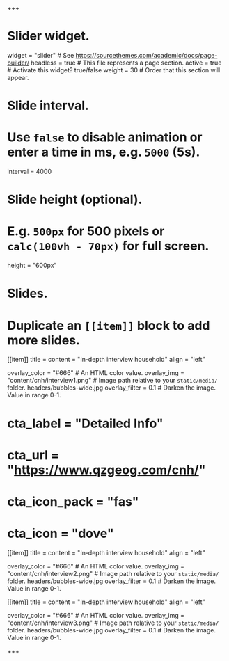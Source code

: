 +++
# Slider widget.
widget = "slider"  # See https://sourcethemes.com/academic/docs/page-builder/
headless = true  # This file represents a page section.
active = true  # Activate this widget? true/false
weight = 30  # Order that this section will appear.

# Slide interval.
# Use `false` to disable animation or enter a time in ms, e.g. `5000` (5s).
interval = 4000

# Slide height (optional).
# E.g. `500px` for 500 pixels or `calc(100vh - 70px)` for full screen.
height = "600px"

# Slides.
# Duplicate an `[[item]]` block to add more slides.

[[item]]
  title = 
  content = "In-depth interview household"
  align = "left"

  overlay_color = "#666"  # An HTML color value.
  overlay_img = "content/cnh/interview1.png"  # Image path relative to your `static/media/` folder. headers/bubbles-wide.jpg
  overlay_filter = 0.1  # Darken the image. Value in range 0-1.

#  cta_label = "Detailed Info"
#  cta_url = "https://www.qzgeog.com/cnh/"
#  cta_icon_pack = "fas"
#  cta_icon = "dove"

[[item]]
  title = 
  content = "In-depth interview household"
  align = "left"

  overlay_color = "#666"  # An HTML color value.
  overlay_img = "content/cnh/interview2.png"  # Image path relative to your `static/media/` folder. headers/bubbles-wide.jpg
  overlay_filter = 0.1  # Darken the image. Value in range 0-1.

[[item]]
  title = 
  content = "In-depth interview household"
  align = "left"

  overlay_color = "#666"  # An HTML color value.
  overlay_img = "content/cnh/interview3.png"  # Image path relative to your `static/media/` folder. headers/bubbles-wide.jpg
  overlay_filter = 0.1  # Darken the image. Value in range 0-1.



+++

